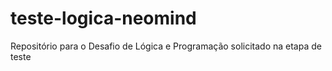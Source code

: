# teste-logica-neomind
Repositório para o Desafio de Lógica e Programação solicitado na etapa de teste
